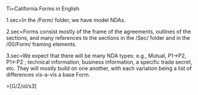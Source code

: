 Ti=California Forms in English

1.sec=In the /Form/ folder, we have model NDAs.  

2.sec=Forms consist mostly of the frame of the agreements, outlines of the sections, and many references to the sections in the /Sec/ folder and in the /00/Form/ framing elements. 

3.sec=We expect that there will be many NDA types: e.g., Mutual, P1->P2, P1<-P2 ; technical information, business information, a specific trade secret, etc.  They will mostly build on one another, with each variation being a list of differences vis-a-vis a base Form.

=[G/Z/ol/s3]